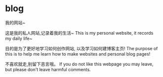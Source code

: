 # blog
我的网站~

这是我的私人网站,记录着我的生活~
This is my personal website, it records my daily life~

目的是为了更好地学习如何创作网站, 以及学习如何建博客主页!
The purpose of this is to help me learn how to make websites and personal blog pages!

不喜欢就走,别留下恶言哦。
If you do not like this webpage you may leave, but please don't leave harmful comments.
